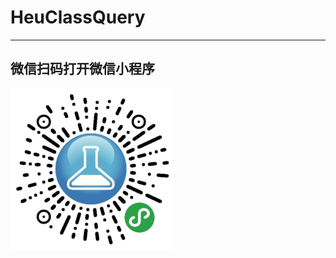 # HeuClassQuery

---

## 微信扫码打开微信小程序

![微信小程序码](https://github.com/zjw1111/demo-for-acm/raw/master/gh_cdda24bca2ee_1280.jpg)